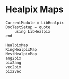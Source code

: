 # Healpix Maps

```@meta
CurrentModule = LibHealpix
DocTestSetup = quote
    using LibHealpix
end
```

```@docs
HealpixMap
RingHealpixMap
NestHealpixMap
ang2pix
pix2ang
vec2pix
pix2vec
```

